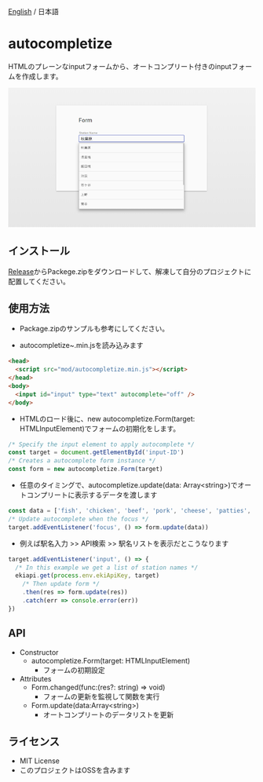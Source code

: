 [English](./README.md) / 日本語

# autocompletize

HTMLのプレーンなinputフォームから、オートコンプリート付きのinputフォームを作成します。

![sample](./res/image.png)

## インストール

[Release](https://github.com/not-dev/autocompletize/releases/latest)からPackege.zipをダウンロードして、解凍して自分のプロジェクトに配置してください。

## 使用方法

* Package.zipのサンプルも参考にしてください。

* autocompletize~.min.jsを読み込みます

```html
<head>
  <script src="mod/autocompletize.min.js"></script>
</head>
<body>
  <input id="input" type="text" autocomplete="off" />
</body>
```

* HTMLのロード後に、new autocompletize.Form(target: HTMLInputElement)でフォームの初期化をします。

```javascript
/* Specify the input element to apply autocomplete */
const target = document.getElementById('input-ID')
/* Creates a autocomplete form instance */
const form = new autocompletize.Form(target)
```

* 任意のタイミングで、autocompletize.update(data: Array\<string>)でオートコンプリートに表示するデータを渡します

```javascript
const data = ['fish', 'chicken', 'beef', 'pork', 'cheese', 'patties', 'pickles']
/* Update autocomplete when the focus */
target.addEventListener('focus', () => form.update(data))
```

* 例えば駅名入力 >> API検索 >> 駅名リストを表示だとこうなります

```javascript
target.addEventListener('input', () => {
  /* In this example we get a list of station names */
  ekiapi.get(process.env.ekiApiKey, target)
    /* Then update form */
    .then(res => form.update(res))
    .catch(err => console.error(err))
})
```

## API

* Constructor
    + autocompletize.Form(target: HTMLInputElement)
        - フォームの初期設定
* Attributes
    + Form.changed(func:(res?: string) => void)
        - フォームの更新を監視して関数を実行
    + Form.update(data:Array\<string>)
        - オートコンプリートのデータリストを更新

## ライセンス

* MIT License
* このプロジェクトはOSSを含みます
